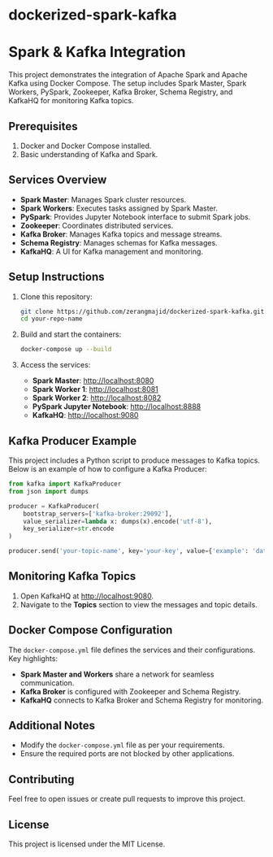 # dockerized-spark-kafka
# Spark & Kafka Integration

This project demonstrates the integration of Apache Spark and Apache Kafka using Docker Compose. The setup includes Spark Master, Spark Workers, PySpark, Zookeeper, Kafka Broker, Schema Registry, and KafkaHQ for monitoring Kafka topics.

## Prerequisites

1. Docker and Docker Compose installed.
2. Basic understanding of Kafka and Spark.

## Services Overview

- **Spark Master**: Manages Spark cluster resources.
- **Spark Workers**: Executes tasks assigned by Spark Master.
- **PySpark**: Provides Jupyter Notebook interface to submit Spark jobs.
- **Zookeeper**: Coordinates distributed services.
- **Kafka Broker**: Manages Kafka topics and message streams.
- **Schema Registry**: Manages schemas for Kafka messages.
- **KafkaHQ**: A UI for Kafka management and monitoring.

## Setup Instructions

1. Clone this repository:

   ```bash
   git clone https://github.com/zerangmajid/dockerized-spark-kafka.git
   cd your-repo-name
   ```

2. Build and start the containers:

   ```bash
   docker-compose up --build
   ```

3. Access the services:

   - **Spark Master**: [http://localhost:8080](http://localhost:8080)
   - **Spark Worker 1**: [http://localhost:8081](http://localhost:8081)
   - **Spark Worker 2**: [http://localhost:8082](http://localhost:8082)
   - **PySpark Jupyter Notebook**: [http://localhost:8888](http://localhost:8888)
   - **KafkaHQ**: [http://localhost:9080](http://localhost:9080)

## Kafka Producer Example

This project includes a Python script to produce messages to Kafka topics. Below is an example of how to configure a Kafka Producer:

```python
from kafka import KafkaProducer
from json import dumps

producer = KafkaProducer(
    bootstrap_servers=['kafka-broker:29092'],
    value_serializer=lambda x: dumps(x).encode('utf-8'),
    key_serializer=str.encode
)

producer.send('your-topic-name', key='your-key', value={'example': 'data'})
```

## Monitoring Kafka Topics

1. Open KafkaHQ at [http://localhost:9080](http://localhost:9080).
2. Navigate to the **Topics** section to view the messages and topic details.

## Docker Compose Configuration

The `docker-compose.yml` file defines the services and their configurations. Key highlights:

- **Spark Master and Workers** share a network for seamless communication.
- **Kafka Broker** is configured with Zookeeper and Schema Registry.
- **KafkaHQ** connects to Kafka Broker and Schema Registry for monitoring.

## Additional Notes

- Modify the `docker-compose.yml` file as per your requirements.
- Ensure the required ports are not blocked by other applications.

## Contributing

Feel free to open issues or create pull requests to improve this project.

## License

This project is licensed under the MIT License.
